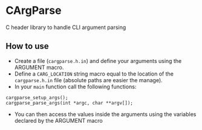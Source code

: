 # CArgParse

C header library to handle CLI argument parsing

## How to use

- Create a file (`cargparse.h.in`) and define your arguments using the ARGUMENT macro.
- Define a `CARG_LOCATION` string macro equal to the location of the `cargparse.h.in` file (absolute paths are easier the manage).
- In your `main` function call the following functions:
```
cargparse_setup_args();
cargparse_parse_args(int *argc, char **argv[]);
```
- You can then access the values inside the arguments using the variables declared by the ARGUMENT macro

